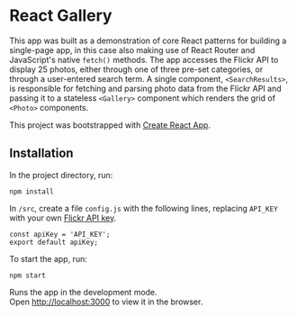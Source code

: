 # React Gallery
This app was built as a demonstration of core React patterns for building a single-page app, in this case also making use of React Router and JavaScript's native `fetch()` methods. The app accesses the Flickr API to display 25 photos, either through one of three pre-set categories, or through a user-entered search term. A single component, `<SearchResults>`, is responsible for fetching and parsing photo data from the Flickr API and passing it to a stateless `<Gallery>` component which renders the grid of `<Photo>` components.

This project was bootstrapped with [Create React App](https://github.com/facebook/create-react-app).

## Installation

In the project directory, run:

`npm install`

In `/src`, create a file `config.js` with the following lines, replacing `API_KEY` with your own [Flickr API key](https://www.flickr.com/services/apps/create/apply/).

```
const apiKey = 'API_KEY';
export default apiKey;
```

To start the app, run:

`npm start`

Runs the app in the development mode.<br />
Open [http://localhost:3000](http://localhost:3000) to view it in the browser.

